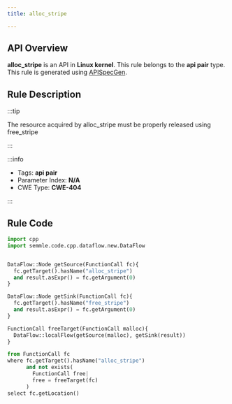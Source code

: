 ```yaml
---
title: alloc_stripe

---
```



## API Overview
**alloc_stripe** is an API in **Linux kernel**. This rule belongs to the **api pair** type. This rule is generated using [APISpecGen](../../tools/APISpecGen).
## Rule Description

:::tip

The resource acquired by alloc_stripe must be properly released using free_stripe

:::

:::info

- Tags: **api pair**
- Parameter Index: **N/A**
- CWE Type: **CWE-404**

:::

## Rule Code
```python
import cpp
import semmle.code.cpp.dataflow.new.DataFlow


DataFlow::Node getSource(FunctionCall fc){
  fc.getTarget().hasName("alloc_stripe")
  and result.asExpr() = fc.getArgument(0)
}

DataFlow::Node getSink(FunctionCall fc){
  fc.getTarget().hasName("free_stripe")
  and result.asExpr() = fc.getArgument(0)
}

FunctionCall freeTarget(FunctionCall malloc){
  DataFlow::localFlow(getSource(malloc), getSink(result))
}

from FunctionCall fc
where fc.getTarget().hasName("alloc_stripe")
      and not exists(
        FunctionCall free| 
        free = freeTarget(fc)
      )
select fc.getLocation()

    
```